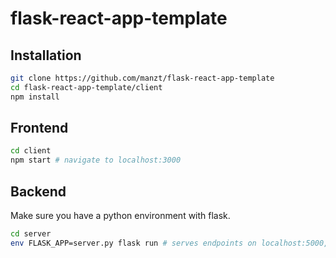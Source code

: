 # flask-react-app-template

## Installation
```bash
git clone https://github.com/manzt/flask-react-app-template 
cd flask-react-app-template/client
npm install 
```

## Frontend
```bash
cd client
npm start # navigate to localhost:3000
```

## Backend
Make sure you have a python environment with flask.
```bash
cd server
env FLASK_APP=server.py flask run # serves endpoints on localhost:5000, proxied on localhost:3000
```
